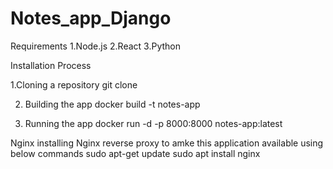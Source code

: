 # Notes_app_Django

Requirements
1.Node.js
2.React
3.Python

Installation Process

1.Cloning a repository
git clone <paste repo link here >

2. Building the app
docker build -t notes-app

3. Running the app
docker run -d -p 8000:8000 notes-app:latest


Nginx
installing Nginx reverse proxy to amke this application available using below commands
sudo apt-get update 
sudo apt install nginx
